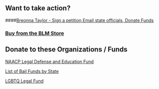 ## Want to take action?
####[Breonna Taylor - Sign a petition,Email state officials, Donate Funds](https://action.justiceforbreonna.org/sign/BreonnaWasEssential)

### [Buy from the BLM Store](https://store.blacklivesmatter.com/store/?)

## Donate to these Organizations / Funds
[NAACP Legal Defense and Education Fund](https://org2.salsalabs.com/o/6857/p/salsa/donation/common/public/?donate_page_KEY=15780) <br>

[List of Bail Funds by State](https://bailfunds.github.io/)

[LGBTQ Legal Fund](https://www.lgbtqfund.org/donate-1/)
